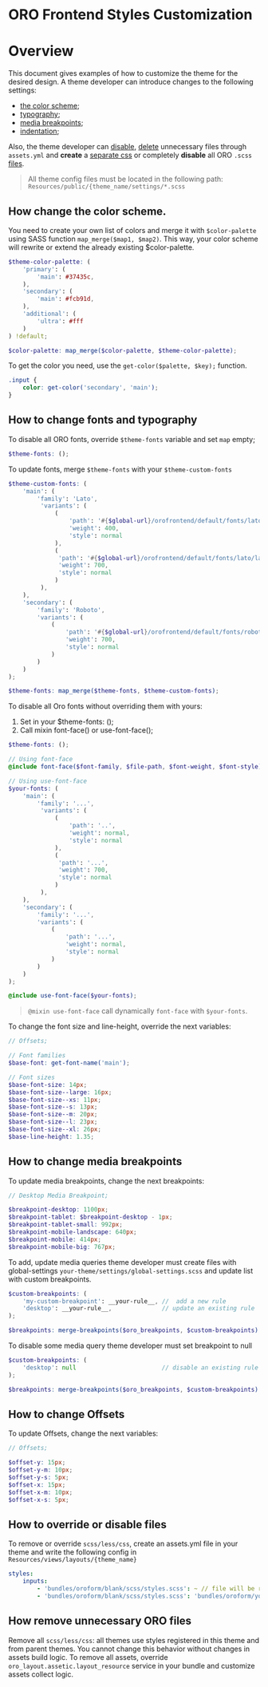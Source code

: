 # ORO Frontend Styles Customization

# Overview

This document gives examples of how to customize the theme for the desired design.
A theme developer can introduce changes to the following settings:
* [the color scheme](#how-change-the-color-scheme);
* [typography](#how-to-change-fonts-and-typography);
* [media breakpoints](#how-to-change-media-breakpoints);
* [indentation](#how-to-change-offsets);

Also, the theme developer can [disable](#how-to-override-or-disable-files), [delete](#how-to-override-or-disable-files)
unnecessary files through `assets.yml`
and **create** a [separate css](https://github.com/orocrm/platform/blob/master/src/Oro/Bundle/LayoutBundle/Resources/doc/config_definition.md)
or completely **disable** all ORO `.scss` [files](#how-remove-unnecessary-oro-files).

> All  theme config files must be located in the following path: `Resources/public/{theme_name/settings/*.scss`

## How change the color scheme.

You need to create your own list of colors and merge it with `$color-palette` using SASS function `map_merge($map1, $map2)`.
This way, your color scheme will rewrite or extend the already existing $color-palette.

````scss
$theme-color-palette: (
    'primary': (
        'main': #37435c,
    ),
    'secondary': (
        'main': #fcb91d,
    ),
    'additional': (
        'ultra': #fff
    )
) !default;

$color-palette: map_merge($color-palette, $theme-color-palette);

````

To get the color you need, use the `get-color($palette, $key);` function.

````scss
.input {
    color: get-color('secondary', 'main');
}
````

## How to change fonts and typography
To disable all ORO fonts, override `$theme-fonts` variable and set `map` empty;

````scss
$theme-fonts: ();
````

To update fonts, merge `$theme-fonts` with your `$theme-custom-fonts`

````scss
$theme-custom-fonts: (
    'main': (
        'family': 'Lato',
         'variants': (
             (
                 'path': '#{$global-url}/orofrontend/default/fonts/lato/lato-regular-webfont',
                 'weight': 400,
                 'style': normal
             ),
             (
              'path': '#{$global-url}/orofrontend/default/fonts/lato/lato-bold-webfont',
              'weight': 700,
              'style': normal
             )
         ),
    ),
    'secondary': (
        'family': 'Roboto',
        'variants': (
            (
                'path': '#{$global-url}/orofrontend/default/fonts/roboto/roboto-regular-webfont',
                'weight': 700,
                'style': normal
            )
        )
    )
);

$theme-fonts: map_merge($theme-fonts, $theme-custom-fonts);
````

To disable all Oro fonts without overriding them with yours:
1. Set in your $theme-fonts: ();
2. Call mixin font-face() or use-font-face();

````scss
$theme-fonts: ();

// Using font-face
@include font-face($font-family, $file-path, $font-weight, $font-style);

// Using use-font-face
$your-fonts: (
    'main': (
        'family': '...',
         'variants': (
             (
                 'path': '..',
                 'weight': normal,
                 'style': normal
             ),
             (
              'path': '...',
              'weight': 700,
              'style': normal
             )
         ),
    ),
    'secondary': (
        'family': '...',
        'variants': (
            (
                'path': '...',
                'weight': normal,
                'style': normal
            )
        )
    )
);

@include use-font-face($your-fonts);
````

> `@mixin use-font-face` call dynamically `font-face` with `$your-fonts`.


To change the font size and line-height, override the next variables:
````scss
// Offsets;

// Font families
$base-font: get-font-name('main');

// Font sizes
$base-font-size: 14px;
$base-font-size--large: 16px;
$base-font-size--xs: 11px;
$base-font-size--s: 13px;
$base-font-size--m: 20px;
$base-font-size--l: 23px;
$base-font-size--xl: 26px;
$base-line-height: 1.35;
````

## How to change media breakpoints

To update media breakpoints, change the next breakpoints:

````scss
// Desktop Media Breakpoint;

$breakpoint-desktop: 1100px;
$breakpoint-tablet: $breakpoint-desktop - 1px;
$breakpoint-tablet-small: 992px;
$breakpoint-mobile-landscape: 640px;
$breakpoint-mobile: 414px;
$breakpoint-mobile-big: 767px;
````

To add, update media queries theme developer must create files with global-settings `your-theme/settings/global-settings.scss`
and update list with custom breakpoints.

````scss
$custom-breakpoints: (
    'my-custom-breakpoint': __your-rule__, //  add a new rule
    'desktop': __your-rule__,              // update an existing rule
);

$breakpoints: merge-breakpoints($oro_breakpoints, $custom-breakpoints) !default;
````

To disable some media query theme developer must set breakpoint to null
````scss
$custom-breakpoints: (
    'desktop': null                        // disable an existing rule
);

$breakpoints: merge-breakpoints($oro_breakpoints, $custom-breakpoints) !default;
````

## How to change Offsets

To update Offsets, change the next variables:

````scss
// Offsets;

$offset-y: 15px;
$offset-y-m: 10px;
$offset-y-s: 5px;
$offset-x: 15px;
$offset-x-m: 10px;
$offset-x-s: 5px;
````

## How to override or disable files

To remove or override `scss/less/css`, create an assets.yml file in your theme and write the following config in `Resources/views/layouts/{theme_name}`

````yml
styles:
    inputs:
        - 'bundles/oroform/blank/scss/styles.scss': ~ // file will be removed from build process
        - 'bundles/oroform/blank/scss/styles.scss': 'bundles/oroform/your_theme/scss/styles.scss' // file will be overridden
````

## How remove unnecessary ORO files

Remove all `scss/less/css`: all themes use styles registered in this theme and from parent themes.
You cannot change this behavior without changes in assets build logic.
To remove all assets, override `oro_layout.assetic.layout_resource` service in your bundle and customize assets collect logic.

